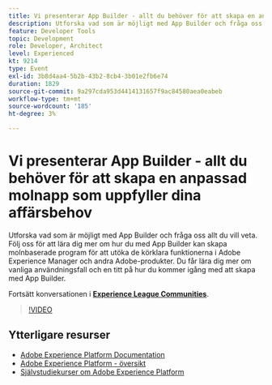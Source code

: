 ```yaml
---
title: Vi presenterar App Builder - allt du behöver för att skapa en anpassad molnapp som uppfyller dina affärsbehov
description: Utforska vad som är möjligt med App Builder och fråga oss allt du vill veta. Följ oss för att lära dig mer om hur du med App Builder kan skapa molnbaserade program för att utöka de körklara funktionerna i Adobe Experience Manager och andra Adobe-produkter. Du får lära dig mer om vanliga användningsfall och en titt på hur du kommer igång med att skapa med App Builder.
feature: Developer Tools
topic: Development
role: Developer, Architect
level: Experienced
kt: 9214
type: Event
exl-id: 3b8d4aa4-5b2b-43b2-8cb4-3b01e2fb6e74
duration: 1829
source-git-commit: 9a297cda953d4414131657f9ac84580aea0eabeb
workflow-type: tm+mt
source-wordcount: '185'
ht-degree: 3%

---
```


# Vi presenterar App Builder - allt du behöver för att skapa en anpassad molnapp som uppfyller dina affärsbehov

Utforska vad som är möjligt med App Builder och fråga oss allt du vill veta. Följ oss för att lära dig mer om hur du med App Builder kan skapa molnbaserade program för att utöka de körklara funktionerna i Adobe Experience Manager och andra Adobe-produkter. Du får lära dig mer om vanliga användningsfall och en titt på hur du kommer igång med att skapa med App Builder.

Fortsätt konversationen i **[Experience League Communities](https://adobe.ly/3AYeJlv)**.

>[!VIDEO](https://video.tv.adobe.com/v/337767/?quality=12&learn=on&hidetitle=true)

## Ytterligare resurser

- [Adobe Experience Platform Documentation](https://experienceleague.adobe.com/docs/experience-platform.html)
- [Adobe Experience Platform - översikt](https://experienceleague.adobe.com/docs/experience-platform/landing/home.html)
- [Självstudiekurser om Adobe Experience Platform](https://experienceleague.adobe.com/docs/platform-learn/tutorials/overview.html?lang=sv)
